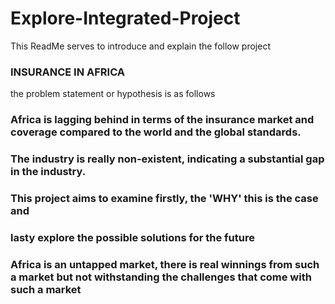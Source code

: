 # Explore-Integrated-Project
This ReadMe serves to introduce and explain the follow project
### INSURANCE IN AFRICA ###

the problem statement or hypothesis is as follows
### Africa is lagging behind in terms of the insurance market and coverage compared to the world and the global standards.
### The industry is really non-existent, indicating a substantial gap in the industry.
### This project aims to examine firstly, the 'WHY' this is the case and 
### lasty explore the possible solutions for the future
### Africa is an untapped market, there is real winnings from such a market but not withstanding the challenges that come with such a market
